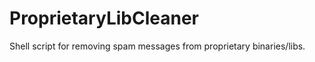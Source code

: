 ProprietaryLibCleaner
=====================

Shell script for removing spam messages from proprietary binaries/libs. 
